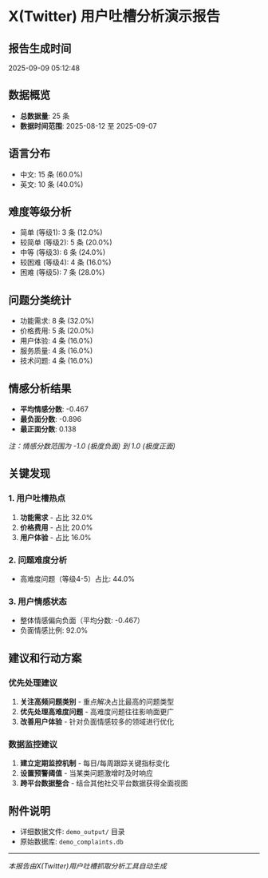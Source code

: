 # X(Twitter) 用户吐槽分析演示报告

## 报告生成时间
2025-09-09 05:12:48

## 数据概览
- **总数据量**: 25 条
- **数据时间范围**: 2025-08-12 至 2025-09-07

## 语言分布
- 中文: 15 条 (60.0%)
- 英文: 10 条 (40.0%)

## 难度等级分析
- 简单 (等级1): 3 条 (12.0%)
- 较简单 (等级2): 5 条 (20.0%)
- 中等 (等级3): 6 条 (24.0%)
- 较困难 (等级4): 4 条 (16.0%)
- 困难 (等级5): 7 条 (28.0%)

## 问题分类统计
- 功能需求: 8 条 (32.0%)
- 价格费用: 5 条 (20.0%)
- 用户体验: 4 条 (16.0%)
- 服务质量: 4 条 (16.0%)
- 技术问题: 4 条 (16.0%)

## 情感分析结果
- **平均情感分数**: -0.467
- **最负面分数**: -0.896
- **最正面分数**: 0.138

*注：情感分数范围为 -1.0 (极度负面) 到 1.0 (极度正面)*

## 关键发现

### 1. 用户吐槽热点
1. **功能需求** - 占比 32.0%
2. **价格费用** - 占比 20.0%
3. **用户体验** - 占比 16.0%

### 2. 问题难度分析
- 高难度问题（等级4-5）占比: 44.0%

### 3. 用户情感状态
- 整体情感偏向负面（平均分数: -0.467）
- 负面情感比例: 92.0%

## 建议和行动方案

### 优先处理建议
1. **关注高频问题类别** - 重点解决占比最高的问题类型
2. **优先处理高难度问题** - 高难度问题往往影响面更广
3. **改善用户体验** - 针对负面情感较多的领域进行优化

### 数据监控建议
1. **建立定期监控机制** - 每日/每周跟踪关键指标变化
2. **设置预警阈值** - 当某类问题激增时及时响应
3. **跨平台数据整合** - 结合其他社交平台数据获得全面视图

## 附件说明
- 详细数据文件: `demo_output/` 目录
- 原始数据库: `demo_complaints.db`

---
*本报告由X(Twitter)用户吐槽抓取分析工具自动生成*
